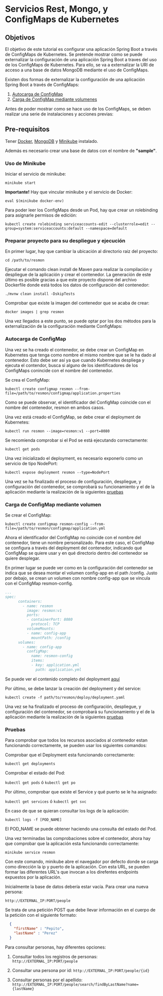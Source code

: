 # Servicios Rest, Mongo, y ConfigMaps de Kubernetes

## Objetivos

El objetivo de este tutorial es configurar una aplicación Spring Boot a través de ConfigMaps de Kubernetes. Se pretende mostrar como se puede externalizar la configuración de una aplicación Spring Boot a traves del uso de los ConfigMaps de Kubernetes. Para ello, se va a externalizar la URI de acceso a una base de datos MongoDB mediante el uso de ConfigMaps.

Existen dos formas de externalizar la configuración de una aplicación Spring Boot a través de ConfigMaps:

1. [Autocarga de ConfigMap](#autocarga-de-configmap)
2. [Carga de ConfigMap mediante volumenes](#carga-de-configmap-mediante-volumen)

Antes de poder mostrar como se hace uso de los ConfigMaps, se deben realizar una serie de instalaciones y acciones previas:

## Pre-requisitos

Tener [Docker](https://docs.docker.com/install/), [MongoDB](https://docs.mongodb.com/manual/installation/) y [Minikube](https://kubernetes.io/docs/tasks/tools/install-minikube/) instalado.

Además es necesario crear una base de datos con el nombre de **"sample"**.

### Uso de Minikube

Iniciar el servicio de minikube:
 
`minikube start`

**Importante!** Hay que vincular minikube y el servicio de Docker:

`eval $(minikube docker-env)`

Para poder leer los ConfigMaps desde un Pod, hay que crear un rolebinding para asignarle permisos de edición:

`kubectl create rolebinding serviceaccounts-edit --clusterrole=edit --group=system:serviceaccounts:default --namespace=default`

### Preparar proyecto para su despliegue y ejecución

En primer lugar, hay que cambiar la ubicación al directorio raiz del proyecto:

`cd /path/to/resmon`

Ejecutar el comando clean install de Maven para realizar la compilación y despliegue de la aplicación y crear el contenedor. La generación de este último es posible gracias a que este proyecto dispone del archivo Dockerfile donde está todos los datos de configuración del contenedor:

`./mvnw clean install -DskipTests`

Comprobar que existe la imagen del contenedor que se acaba de crear:

`docker images | grep resmon`

Una vez llegados a este punto, se puede optar por los dos métodos para la externalización de la configuración mediante ConfigMaps:

### Autocarga de ConfigMap

Una vez se ha creado el contenedor, se debe crear un ConfigMap en Kubernetes que tenga como nombre el mismo nombre que se le ha dado al contenedor. Esto debe ser así ya que cuando Kubernetes despliega y ejecuta el contendor, busca si alguno de los identificadores de los ConfigMaps conincide con el nombre del contenedor.

Se crea el ConfigMap:

`kubectl create configmap resmon --from-file=/path/to/resmon/configmap/application.properties`

Como se puede observar, el identificador del ConfigMap coincide con el nombre del contenedor, resmon en ambos casos.

Una vez está creado el ConfigMap, se debe crear el deployment de Kubernetes:

`kubectl run resmon --image=resmon:v1 --port=8080`

Se recomienda comprobar si el Pod se está ejecutando correctamente:

`kubectl get pods`

Una vez inicializado el deployment, es necesario exponerlo como un servicio de tipo NodePort:

`kubectl expose deployment resmon --type=NodePort`

Una vez se ha finalizado el proceso de configuración, despliegue, y configuración del contenedor, se comprobará su funcionamiento y el de la aplicación mediante la realización de la siguientes [pruebas](#pruebas)

### Carga de ConfigMap mediante volumen

Se crear el ConfigMap:

`kubectl create configmap resmon-config --from-file=/path/to/resmon/configmap/application.yml`

Ahora el identificador del ConfigMap no coincide con el nombre del contenedor, tiene un nombre personalizado. Para este caso, el ConfigMap se configura a través del deployment del contenedor, indicando qué ConfigMap se quiere usar y en qué directorio dentro del contenedor se quiere desplegar.

En primer lugar se puede ver como en la configuración del contenedor se indica que se desea montar el volumen config-app en el path /config. Justo por debajo, se crean un volumen con nombre config-app que se vincula con el  ConfigMap resmon-config.

```yaml
...
spec:
      containers:
        - name: resmon
          image: resmon:v1          
          ports:
          - containerPort: 8080
            protocol: TCP  
          volumeMounts:
          - name: config-app
            mountPath: /config
      volumes:
        - name: config-app     
          configMap:
            name: resmon-config 
            items:
            - key: application.yml
              path: application.yml              
```

Se puede ver el contenido completo del deployment [aquí]()

Por último, se debe lanzar la creación del deployment y del service:

`kubectl create -f path/to/resmon/deploy/deployment.yaml`

Una vez se ha finalizado el proceso de configuración, despliegue, y configuración del contenedor, se comprobará su funcionamiento y el de la aplicación mediante la realización de la siguientes [pruebas](#pruebas)

### Pruebas

Para comprobar que todos los recursos asociados al contenedor estan funcionando correctamente, se pueden usar los siguientes comandos:

Comprobar que el Deployment esta funcionando correctamente:

`kubectl get deployments`

Comprobar el estado del Pod:

`kubectl get pods` ó `kubectl get po`

Por último, comprobar que existe el Service y qué puerto se le ha asignado:

`kubectl get services` ó `kubectl get svc`

En caso de que se quieran consultar los logs de la aplicación:

`kubectl logs -f [POD_NAME]`

El POD_NAME se puede obtener haciendo una consulta del estado del Pod.

Una vez terminadas las comprobaciones sobre el contenedor, ahora hay que comprobar que la aplicación esta funcionando correctamente:

`minikube service resmon`

Con este comando, minikube abre el navegador por defecto donde se carga como dirección la ip y puerto de la aplicación. Con esta URL, se pueden formar las diferentes URL's que invocan a los direfentes endpoints expuestos por la aplicación.

Inicialmente la base de datos debería estar vacía.
Para crear una nueva persona:

`http://EXTERNAL_IP:PORT/people`

Se trata de una petición POST que debe llevar información en el cuerpo de la petición con el siguiente formato:

```json
  {
    "firstName" : "Pepito",
    "lastName" : "Perez"
  }
```

Para consultar personas, hay diferentes opciones:

1. Consultar todos los registros de personas:
`http://EXTERNAL_IP:PORT/people`

2. Consultar una persona por id:
`http://EXTERNAL_IP:PORT/people/{id}`

3. Consultar personas por el apellido:
`http://EXTERNAL_IP:PORT/people/search/findByLastName?name={lastName}`
